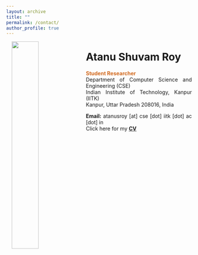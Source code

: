 ```yaml
---
layout: archive
title: ""
permalink: /contact/
author_profile: true
---
```


<div class="box"><p>
<img class="map" src="/images/KD.png" width="38%;" align="left" style="margin: 0px 10px 0px 15px;"/>
</p></div>
<div class="box" style="text-align:justify">
<h1>Atanu Shuvam Roy</h1>

<div class="box" style="text-align:justify"><p>
<span style="color:Chocolate"><b>Student Researcher</b><br></span>
Department of Computer Science and Engineering (CSE)<br>
Indian Institute of Technology, Kanpur (IITK)<br>
Kanpur, Uttar Pradesh 208016, India<br>
</p></div>

<strong>Email:</strong> atanusroy [at] cse [dot] iitk [dot] ac [dot] in <br>
Click here for my <b><a href="/docs/Atanu_Roy_CV.pdf">CV</a></b>

